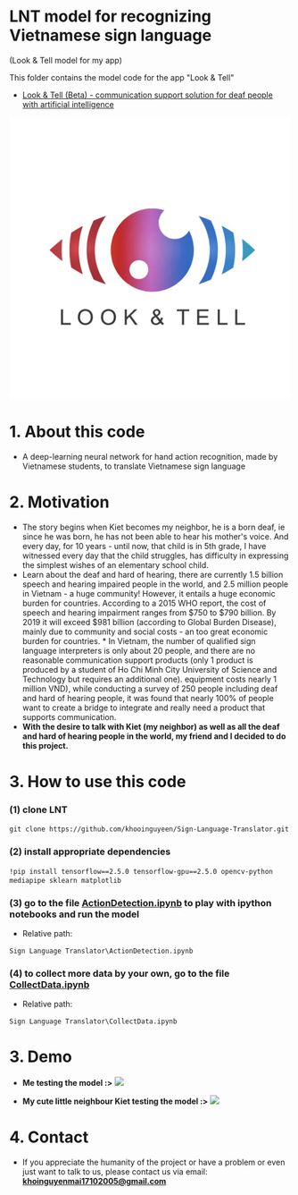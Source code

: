# LNT model for recognizing Vietnamese sign language
(Look & Tell model for my app)

This folder contains the model code for the app "Look & Tell"

* [Look & Tell (Beta) - communication support solution for deaf people with artificial intelligence](https://github.com/khooinguyeen/LookandTell-OfficialApp)

![Look & Tell](Sign%20Language%20Translator/Demo/lookandtell.jpg)

# 1. About this code
* A deep-learning neural network for hand action recognition, made by Vietnamese students, to translate Vietnamese sign language

# 2. Motivation
* The story begins when Kiet becomes my neighbor, he is a born deaf, ie since he was born, he has not been able to hear his mother's voice. And every day, for 10 years - until now, that child is in 5th grade, I have witnessed every day that the child struggles, has difficulty in expressing the simplest wishes of an elementary school child.
* Learn about the deaf and hard of hearing, there are currently 1.5 billion speech and hearing impaired people in the world, and 2.5 million people in Vietnam - a huge community! However, it entails a huge economic burden for countries. According to a 2015 WHO report, the cost of speech and hearing impairment ranges from $750 to $790 billion. By 2019 it will exceed $981 billion (according to Global Burden Disease), mainly due to community and social costs - an too great economic burden for countries. * In Vietnam, the number of qualified sign language interpreters is only about 20 people, and there are no reasonable communication support products (only 1 product is produced by a student of Ho Chi Minh City University of Science and Technology but requires an additional one). equipment costs nearly 1 million VND), while conducting a survey of 250 people including deaf and hard of hearing people, it was found that nearly 100% of people want to create a bridge to integrate and really need a product that supports communication. 
* **With the desire to talk with Kiet (my neighbor) as well as all the deaf and hard of hearing people in the world, my friend and I decided to do this project.**

# 3. How to use this code
### (1) clone LNT
```
git clone https://github.com/khooinguyeen/Sign-Language-Translator.git
```

### (2) install appropriate dependencies
```
!pip install tensorflow==2.5.0 tensorflow-gpu==2.5.0 opencv-python mediapipe sklearn matplotlib
```

### (3) go to the file [ActionDetection.ipynb](https://github.com/khooinguyeen/Sign-Language-Translator/blob/main/Sign%20Language%20Translator/ActionDetection.ipynb) to play with ipython notebooks and run the model
* Relative path:
```
Sign Language Translator\ActionDetection.ipynb
```

### (4) to collect more data by your own, go to the file [CollectData.ipynb](https://github.com/khooinguyeen/Sign-Language-Translator/blob/main/Sign%20Language%20Translator/CollectData.ipynb)
* Relative path:
```
Sign Language Translator\CollectData.ipynb
```

# 3. Demo
* **Me testing the model :>**
![](Demo/../Sign%20Language%20Translator/Demo/bạn%20hiểu%20ngôn%20ngữ%20ký%20hiệu%20không.gif)



* **My cute little neighbour Kiet testing the model :>**
![](Sign%20Language%20Translator/Demo/tôi%20thích%20ăn%20mì.gif)

# 4. Contact
* If you appreciate the humanity of the project or have a problem or even just want to talk to us, please contact us via email: **khoinguyenmai17102005@gmail.com**